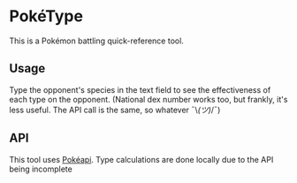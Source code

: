 # PokéType
This is a Pokémon battling quick-reference tool.

## Usage
Type the opponent's species in the text field to see the effectiveness of each type on the opponent. (National dex number works too, but frankly, it's less useful. The API call is the same, so whatever ¯\\_(ツ)_/¯)

## API
This tool uses [Pokéapi](http://pokeapi.co). Type calculations are done locally due to the API being incomplete
